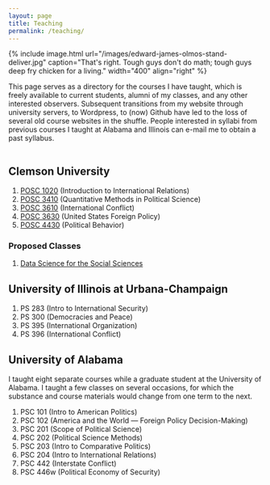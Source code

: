 ```yaml
---
layout: page
title: Teaching
permalink: /teaching/
---
```


{% include image.html url="/images/edward-james-olmos-stand-deliver.jpg" caption="That's right. Tough guys don't do math; tough guys deep fry chicken for a living." width="400" align="right" %}

This page serves as a directory for the courses I have taught, which is freely available to current students, alumni of my classes, and any other interested observers. Subsequent transitions from my website through university servers, to Wordpress, to (now) Github have led to the loss of several old course websites in the shuffle. People interested in syllabi from previous courses I taught at Alabama and Illinois can e-mail me to obtain a past syllabus.

<hr style="clear:both;visibility: hidden;" />  


## Clemson University

1. [POSC 1020](/teaching/posc-1020-introduction-to-international-relations/) (Introduction to International Relations)
2. [POSC 3410](/teaching/posc-3410-quantitative-methods-in-political-science/) (Quantitative Methods in Political Science)
3. [POSC 3610](/teaching/posc-3610-international-conflict/) (International Conflict)
4. [POSC 3630](/teaching/posc-3630-united-states-foreign-policy/) (United States Foreign Policy)
5. [POSC 4430](/teaching/posc-4430-political-behavior/) (Political Behavior)

### Proposed Classes

1. [Data Science for the Social Sciences](/teaching/data-science-social-sciences/)

## University of Illinois at Urbana-Champaign

  1. PS 283 (Intro to International Security)
  2. PS 300 (Democracies and Peace)
  3. PS 395 (International Organization)
  4. PS 396 (International Conflict)

## University of Alabama

I taught eight separate courses while a graduate student at the University of Alabama. I taught a few classes on several occasions, for which the substance and course materials would change from one term to the next.

1. PSC 101 (Intro to American Politics)
2. PSC 102 (America and the World — Foreign Policy Decision-Making)
3. PSC 201 (Scope of Political Science)
4. PSC 202 (Political Science Methods)
5. PSC 203 (Intro to Comparative Politics)
6. PSC 204 (Intro to International Relations)
7. PSC 442 (Interstate Conflict)
8. PSC 446w (Political Economy of Security)
